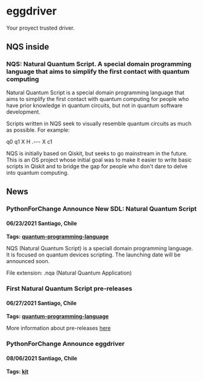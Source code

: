 # eggdriver

Your proyect trusted driver.

## NQS inside

### NQS: Natural Quantum Script. A special domain programming language that aims to simplify the first contact with quantum computing

Natural Quantum Script is a special domain programming language that aims to simplify the first contact with quantum computing for people who have prior knowledge in quantum circuits, but not in quantum software development.

Scripts written in NQS seek to visually resemble quantum circuits as much as possible. For example:

q0 q1
X
H
.--- X
c1

NQS is initially based on Qiskit, but seeks to go mainstream in the future. This is an OS project whose initial goal was to make it easier to write basic scripts in Qiskit and to bridge the gap for people who don't dare to delve into quantum computing.

## News

### PythonForChange Announce New SDL: Natural Quantum Script

#### 06/23/2021 Santiago, Chile

**Tags: [quantum-programming-language](https://github.com/topics/quantum-programming-language)**

NQS (Natural Quantum Script) is a speciall domain programming language. It is focused on quantum devices scripting.
The launching date will be announced soon.

File extension: .nqa (Natural Quantum Application)

### First Natural Quantum Script pre-releases

#### 06/27/2021 Santiago, Chile

**Tags: [quantum-programming-language](https://github.com/topics/quantum-programming-language)**

More information about pre-releases [here](https://github.com/eanorambuena/NQS)

### PythonForChange Announce eggdriver

#### 08/06/2021 Santiago, Chile

**Tags: [kit](https://github.com/topics/kit)**
